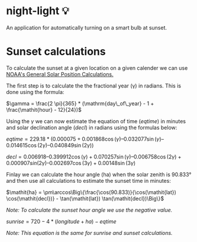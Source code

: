 # night-light :bulb:
 An application for automatically turning on a smart bulb at sunset. 

# Sunset calculations
 To calculate the sunset at a given location on a given calender we can use [NOAA's General Solar Position Calculations.](https://gml.noaa.gov/grad/solcalc/solareqns.PDF) 

 The first step is to calculate the the fractional year (γ) in radians. This is done using the formula:

 $\gamma = \frac{2 \pi}{365} * (\mathrm{day\_of\_year} - 1 + \frac{\mathit{hour} - 12}{24})$

 Using the $\gamma$ we can now estimate the equation of time (*eqtime*) in minutes  and solar declination angle (*decl*) in radians using the formulas below:

$\mathit{eqtime} = 229.18 * (0.000075 + 0.001868 \cos(\gamma) – 0.032077 \sin(\gamma) – 0.014615 \cos(2 \gamma)
– 0.040849 \sin(2 \gamma))$

$\mathit{decl} = 0.006918 – 0.399912 \cos(\gamma) + 0.070257 \sin(\gamma) – 0.006758 \cos(2 \gamma) + 0.000907 sin(2 \gamma) – 0.002697 \cos(3 \gamma) + 0.00148 \sin(3 \gamma)$

Finlay we can calculate the hour angle (ha) when the solar zenith is 90.833° and then use all calculations to estimate the sunset time in minutes:

$\mathit{ha} = \pm\arccos\Big\{\frac{\cos(90.833)}{\cos(\mathit{lat}) \cos(\mathit{decl})} - \tan(\mathit{lat}) \tan(\mathit{decl})\Big\}$

*Note: To calculate the sunset hour angle we use the negative value.* 

$\mathit{sunrise} = 720 - 4 * (\mathit{longitude} + \mathit{ha}) - \mathit{eqtime}$

*Note: This equation is the same for sunrise and sunset calculations.*
